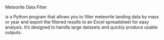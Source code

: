 Meteorite Data Filter

is a Python program that allows you to filter meteorite landing data by mass or year and export the filtered results to an Excel spreadsheet for easy analysis. 
It’s designed to handle large datasets and quickly produce usable outputs.
